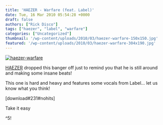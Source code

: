 ```yaml
---
title: 'HAEZER - Warfare (feat. Label)'
date: Tue, 16 Mar 2010 05:54:28 +0000
draft: false
authors: ["Rick Disco"]
tags: ["haezer", "label", "warfare"]
categories: ["Uncategorized"]
thumbnail: '/wp-content/uploads/2010/03/haezer-warfare-150x150.jpg'
featured: '/wp-content/uploads/2010/03/haezer-warfare-304x190.jpg'
---
```


[![](/wp-content/uploads/2010/03/haezer-warfare.jpg "haezer-warfare")](/wp-content/uploads/2010/03/haezer-warfare.jpg)

[HAEZER](http://www.facebook.com/pages/HAEZER/24353086721?ref=ts "HAEZER") dropped this banger off just to remind you that he is still around and making some insane beats!

This one is hard and heavy and features some vocals from Label... let us know what you think!

\[download#231#nohits\]

Take it easy

^5!

